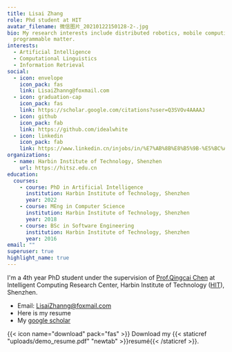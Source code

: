 ```yaml
---
title: Lisai Zhang
role: Phd student at HIT
avatar_filename: 微信图片_20210122150128-2-.jpg
bio: My research interests include distributed robotics, mobile computing and
  programmable matter.
interests:
  - Artificial Intelligence
  - Computational Linguistics
  - Information Retrieval
social:
  - icon: envelope
    icon_pack: fas
    link: LisaiZhanng@foxmail.com
  - icon: graduation-cap
    icon_pack: fas
    link: https://scholar.google.com/citations?user=Q3SVOv4AAAAJ
  - icon: github
    icon_pack: fab
    link: https://github.com/idealwhite
  - icon: linkedin
    icon_pack: fab
    link: https://www.linkedin.cn/injobs/in/%E7%AB%8B%E8%B5%9B-%E5%BC%A0-589509a6
organizations:
  - name: Harbin Institute of Technology, Shenzhen
    url: https://hitsz.edu.cn
education:
  courses:
    - course: PhD in Artificial Intelligence
      institution: Harbin Institute of Technology, Shenzhen
      year: 2022
    - course: MEng in Computer Science
      institution: Harbin Institute of Technology, Shenzhen
      year: 2018
    - course: BSc in Software Engineering
      institution: Harbin Institute of Technology, Shenzhen
      year: 2016
email: ""
superuser: true
highlight_name: true
---
```


I'm a 4th year PhD student under the supervision of [Prof.Qingcai Chen](https://scholar.google.com/citations?user=7aR5D4sAAAAJ) at Intelligent Computing Research Center, Harbin Institute of Technology ([HIT](http://en.hit.edu.cn/)), Shenzhen.

- Email: LisaiZhanng@foxmail.com
- Here is my resume
- My [google scholar](https://scholar.google.com/citations?user=Q3SVOv4AAAAJ)


{{< icon name="download" pack="fas" >}} Download my {{< staticref "uploads/demo_resume.pdf" "newtab" >}}resumé{{< /staticref >}}.
